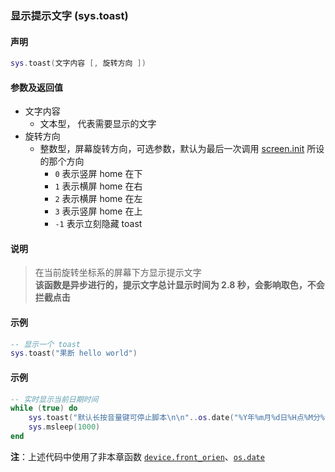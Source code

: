 ### 显示提示文字 \(**sys\.toast**\)


#### 声明
```lua
sys.toast(文字内容 [, 旋转方向 ])
```


#### 参数及返回值
- 文字内容
    - 文本型， 代表需要显示的文字
- 旋转方向
    - 整数型，屏幕旋转方向，可选参数，默认为最后一次调用 [screen.init](/Handbook/screen/screen.init.md) 所设的那个方向
      - `0` 表示竖屏 home 在下
      - `1` 表示横屏 home 在右
      - `2` 表示横屏 home 在左
      - `3` 表示竖屏 home 在上
      - `-1` 表示立刻隐藏 toast


#### 说明
> 在当前旋转坐标系的屏幕下方显示提示文字  
> **该函数是异步进行的，提示文字总计显示时间为 2\.8 秒，会影响取色，不会拦截点击**  


#### 示例  
```lua
-- 显示一个 toast
sys.toast("果断 hello world")
```

#### 示例  
```lua
-- 实时显示当前日期时间
while (true) do
	sys.toast("默认长按音量键可停止脚本\n\n"..os.date("%Y年%m月%d日%H点%M分%S秒"), device.front_orien())
	sys.msleep(1000)
end
```
**注**：上述代码中使用了非本章函数 [`device.front_orien`](/Handbook/device/device.front_orien.md)、[`os.date`](/Handbook/supplement/os.date.md)  

